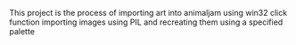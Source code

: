 This project is the process of importing art into animaljam using win32 click function importing images using PIL and recreating them using a specified palette
